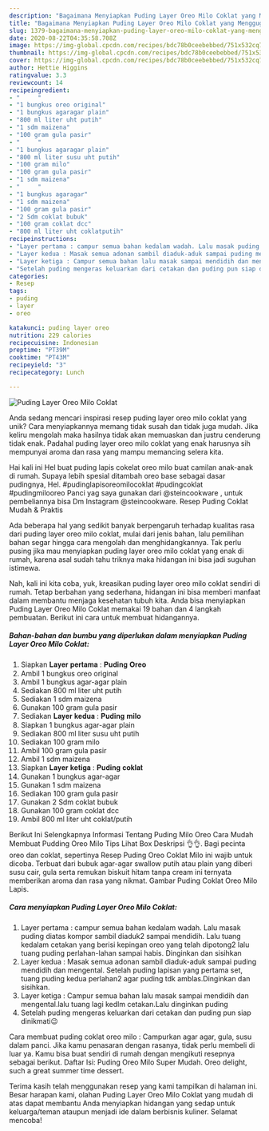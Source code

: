```yaml
---
description: "Bagaimana Menyiapkan Puding Layer Oreo Milo Coklat yang Menggugah Selera"
title: "Bagaimana Menyiapkan Puding Layer Oreo Milo Coklat yang Menggugah Selera"
slug: 1379-bagaimana-menyiapkan-puding-layer-oreo-milo-coklat-yang-menggugah-selera
date: 2020-08-22T04:35:58.708Z
image: https://img-global.cpcdn.com/recipes/bdc78b0ceebebbed/751x532cq70/puding-layer-oreo-milo-coklat-foto-resep-utama.jpg
thumbnail: https://img-global.cpcdn.com/recipes/bdc78b0ceebebbed/751x532cq70/puding-layer-oreo-milo-coklat-foto-resep-utama.jpg
cover: https://img-global.cpcdn.com/recipes/bdc78b0ceebebbed/751x532cq70/puding-layer-oreo-milo-coklat-foto-resep-utama.jpg
author: Hettie Higgins
ratingvalue: 3.3
reviewcount: 14
recipeingredient:
- "     "
- "1 bungkus oreo original"
- "1 bungkus agaragar plain"
- "800 ml liter uht putih"
- "1 sdm maizena"
- "100 gram gula pasir"
- "     "
- "1 bungkus agaragar plain"
- "800 ml liter susu uht putih"
- "100 gram milo"
- "100 gram gula pasir"
- "1 sdm maizena"
- "     "
- "1 bungkus agaragar"
- "1 sdm maizena"
- "100 gram gula pasir"
- "2 Sdm coklat bubuk"
- "100 gram coklat dcc"
- "800 ml liter uht coklatputih"
recipeinstructions:
- "Layer pertama : campur semua bahan kedalam wadah. Lalu masak puding diatas kompor sambil diaduk2 sampai mendidih. Lalu tuang kedalam cetakan yang berisi kepingan oreo yang telah dipotong2 lalu tuang puding perlahan-lahan sampai habis. Dinginkan dan sisihkan"
- "Layer kedua : Masak semua adonan sambil diaduk-aduk sampai puding mendidih dan mengental. Setelah puding lapisan yang pertama set, tuang puding kedua perlahan2 agar puding tdk amblas.Dinginkan dan sisihkan."
- "Layer ketiga : Campur semua bahan lalu masak sampai mendidih dan mengental.lalu tuang lagi kedlm cetakan.Lalu dinginkan puding"
- "Setelah puding mengeras keluarkan dari cetakan dan puding pun siap dinikmati😉"
categories:
- Resep
tags:
- puding
- layer
- oreo

katakunci: puding layer oreo 
nutrition: 229 calories
recipecuisine: Indonesian
preptime: "PT39M"
cooktime: "PT43M"
recipeyield: "3"
recipecategory: Lunch

---
```



![Puding Layer Oreo Milo Coklat](https://img-global.cpcdn.com/recipes/bdc78b0ceebebbed/751x532cq70/puding-layer-oreo-milo-coklat-foto-resep-utama.jpg)

Anda sedang mencari inspirasi resep puding layer oreo milo coklat yang unik? Cara menyiapkannya memang tidak susah dan tidak juga mudah. Jika keliru mengolah maka hasilnya tidak akan memuaskan dan justru cenderung tidak enak. Padahal puding layer oreo milo coklat yang enak harusnya sih mempunyai aroma dan rasa yang mampu memancing selera kita.

Hai kali ini Hel buat puding lapis cokelat oreo milo buat camilan anak-anak di rumah. Supaya lebih spesial ditambah oreo base sebagai dasar pudingnya, Hel. #pudinglapisoreomilocoklat #pudingcoklat #pudingmilooreo Panci yag saya gunakan dari @steincookware , untuk pembeliannya bisa Dm Instagram @steincookware. Resep Puding Coklat Mudah &amp; Praktis

Ada beberapa hal yang sedikit banyak berpengaruh terhadap kualitas rasa dari puding layer oreo milo coklat, mulai dari jenis bahan, lalu pemilihan bahan segar hingga cara mengolah dan menghidangkannya. Tak perlu pusing jika mau menyiapkan puding layer oreo milo coklat yang enak di rumah, karena asal sudah tahu triknya maka hidangan ini bisa jadi suguhan istimewa.


Nah, kali ini kita coba, yuk, kreasikan puding layer oreo milo coklat sendiri di rumah. Tetap berbahan yang sederhana, hidangan ini bisa memberi manfaat dalam membantu menjaga kesehatan tubuh kita. Anda bisa menyiapkan Puding Layer Oreo Milo Coklat memakai 19 bahan dan 4 langkah pembuatan. Berikut ini cara untuk membuat hidangannya.

<!--inarticleads1-->

##### Bahan-bahan dan bumbu yang diperlukan dalam menyiapkan Puding Layer Oreo Milo Coklat:

1. Siapkan  𝐋𝐚𝐲𝐞𝐫 𝐩𝐞𝐫𝐭𝐚𝐦𝐚 : 𝐏𝐮𝐝𝐢𝐧𝐠 𝐎𝐫𝐞𝐨
1. Ambil 1 bungkus oreo original
1. Ambil 1 bungkus agar-agar plain
1. Sediakan 800 ml liter uht putih
1. Sediakan 1 sdm maizena
1. Gunakan 100 gram gula pasir
1. Sediakan  𝐋𝐚𝐲𝐞𝐫 𝐤𝐞𝐝𝐮𝐚 : 𝐏𝐮𝐝𝐢𝐧𝐠 𝐦𝐢𝐥𝐨
1. Siapkan 1 bungkus agar-agar plain
1. Sediakan 800 ml liter susu uht putih
1. Sediakan 100 gram milo
1. Ambil 100 gram gula pasir
1. Ambil 1 sdm maizena
1. Siapkan  𝐋𝐚𝐲𝐞𝐫 𝐤𝐞𝐭𝐢𝐠𝐚 : 𝐏𝐮𝐝𝐢𝐧𝐠 𝐜𝐨𝐤𝐥𝐚𝐭
1. Gunakan 1 bungkus agar-agar
1. Gunakan 1 sdm maizena
1. Sediakan 100 gram gula pasir
1. Gunakan 2 Sdm coklat bubuk
1. Gunakan 100 gram coklat dcc
1. Ambil 800 ml liter uht coklat/putih


Berikut Ini Selengkapnya Informasi Tentang Puding Milo Oreo Cara Mudah Membuat Pudding Oreo Milo Tips Lihat Box Deskripsi 👌👌. Bagi pecinta oreo dan coklat, sepertinya Resep Puding Oreo Coklat Milo ini wajib untuk dicoba. Terbuat dari bubuk agar-agar swallow putih atau plain yang diberi susu cair, gula serta remukan biskuit hitam tanpa cream ini ternyata memberikan aroma dan rasa yang nikmat. Gambar Puding Coklat Oreo Milo Lapis. 

<!--inarticleads2-->

##### Cara menyiapkan Puding Layer Oreo Milo Coklat:

1. Layer pertama : campur semua bahan kedalam wadah. Lalu masak puding diatas kompor sambil diaduk2 sampai mendidih. Lalu tuang kedalam cetakan yang berisi kepingan oreo yang telah dipotong2 lalu tuang puding perlahan-lahan sampai habis. Dinginkan dan sisihkan
1. Layer kedua : Masak semua adonan sambil diaduk-aduk sampai puding mendidih dan mengental. Setelah puding lapisan yang pertama set, tuang puding kedua perlahan2 agar puding tdk amblas.Dinginkan dan sisihkan.
1. Layer ketiga : Campur semua bahan lalu masak sampai mendidih dan mengental.lalu tuang lagi kedlm cetakan.Lalu dinginkan puding
1. Setelah puding mengeras keluarkan dari cetakan dan puding pun siap dinikmati😉


Cara membuat puding coklat oreo milo : Campurkan agar agar, gula, susu dalam panci. Jika kamu penasaran dengan rasanya, tidak perlu membeli di luar ya. Kamu bisa buat sendiri di rumah dengan mengikuti resepnya sebagai berikut. Daftar Isi: Puding Oreo Milo Super Mudah. Oreo delight, such a great summer time dessert. 

Terima kasih telah menggunakan resep yang kami tampilkan di halaman ini. Besar harapan kami, olahan Puding Layer Oreo Milo Coklat yang mudah di atas dapat membantu Anda menyiapkan hidangan yang sedap untuk keluarga/teman ataupun menjadi ide dalam berbisnis kuliner. Selamat mencoba!
